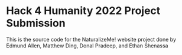 # Hack 4 Humanity 2022 Project Submission
This is the source code for the NaturalizeMe! website project done by Edmund Allen, Matthew Ding, Donal Pradeep, and Ethan Shenassa
